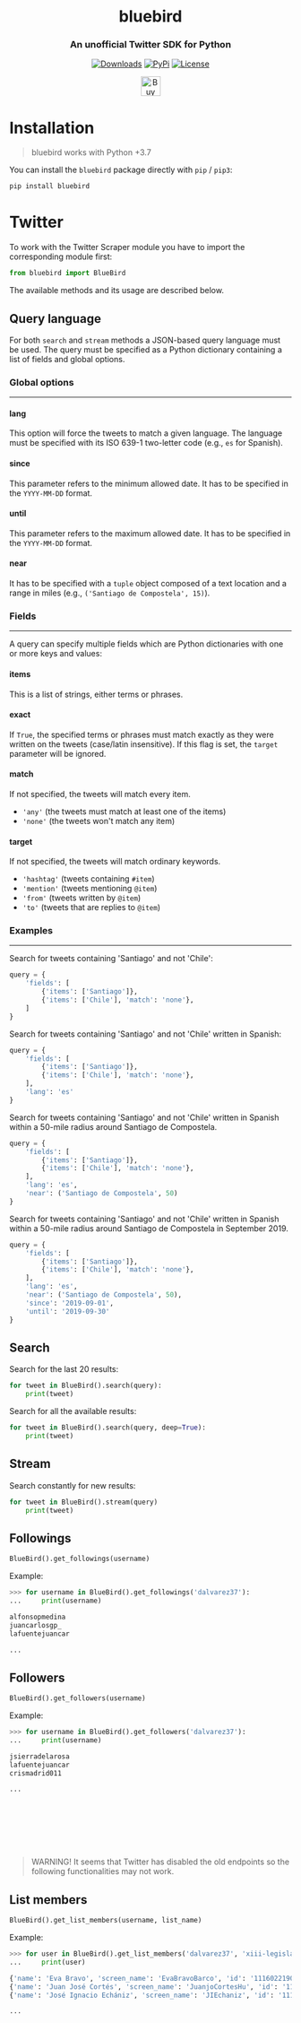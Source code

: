 <h1 align="center">
<b>bluebird</b>
</h1>

<h3 align="center">
<b>An unofficial Twitter SDK for Python</b>
</h3>

<p align="center">
    <a href="https://pepy.tech/project/bluebird/"><img alt="Downloads" src="https://img.shields.io/badge/dynamic/json?style=flat-square&maxAge=3600&label=downloads&query=$.total_downloads&url=https://api.pepy.tech/api/projects/bluebird"></a>
    <a href="https://pypi.python.org/pypi/bluebird/"><img alt="PyPi" src="https://img.shields.io/pypi/v/bluebird.svg?style=flat-square"></a>
    <!--<a href="https://github.com/brunneis/pygram/releases"><img alt="GitHub releases" src="https://img.shields.io/github/release/brunneis/bluebird.svg?style=flat-square"></a>-->
    <a href="https://github.com/brunneis/bluebird/blob/master/LICENSE"><img alt="License" src="https://img.shields.io/github/license/brunneis/bluebird.svg?style=flat-square&color=green"></a>
</p>

<p align="center">
    <a href="https://www.buymeacoffee.com/brunneis" target="_blank"><img src="https://cdn.buymeacoffee.com/buttons/default-orange.png" alt="Buy Me A Coffee" height="35px"></a>
</p>

# Installation

> bluebird works with Python +3.7

You can install the `bluebird` package directly with `pip` / `pip3`:

```bash
pip install bluebird
```

# Twitter

To work with the Twitter Scraper module you have to import the corresponding module first:

```python
from bluebird import BlueBird
```

The available methods and its usage are described below.

## Query language

For both `search` and `stream` methods a JSON-based query language must be used.
The query must be specified as a Python dictionary containing a list of fields and global options.

### Global options

---

#### lang

This option will force the tweets to match a given language. The language must be specified with its ISO 639-1 two-letter code (e.g., `es` for Spanish).

#### since

This parameter refers to the minimum allowed date. It has to be specified in the `YYYY-MM-DD` format.

#### until

This parameter refers to the maximum allowed date. It has to be specified in the `YYYY-MM-DD` format.

#### near

It has to be specified with a `tuple` object composed of a text location and a range in miles (e.g., `('Santiago de Compostela', 15)`).

### Fields

---

A query can specify multiple fields which are Python dictionaries with one or more keys and values:

#### items

This is a list of strings, either terms or phrases.

#### exact

If `True`, the specified terms or phrases must match exactly as they were written on the tweets (case/latin insensitive). If this flag is set, the `target` parameter will be ignored.

#### match

If not specified, the tweets will match every item.

- `'any'` (the tweets must match at least one of the items)
- `'none'` (the tweets won't match any item)

#### target

If not specified, the tweets will match ordinary keywords.

- `'hashtag'` (tweets containing `#item`)
- `'mention'` (tweets mentioning `@item`)
- `'from'` (tweets written by `@item`)
- `'to'` (tweets that are replies to `@item`)

### Examples

---

Search for tweets containing 'Santiago' and not 'Chile':

```python
query = {
    'fields': [
        {'items': ['Santiago']},
        {'items': ['Chile'], 'match': 'none'},
    ]
}
```

Search for tweets containing 'Santiago' and not 'Chile' written in Spanish:

```python
query = {
    'fields': [
        {'items': ['Santiago']},
        {'items': ['Chile'], 'match': 'none'},
    ],
    'lang': 'es'
}
```

Search for tweets containing 'Santiago' and not 'Chile' written in Spanish within a 50-mile radius around Santiago de Compostela.

```python
query = {
    'fields': [
        {'items': ['Santiago']},
        {'items': ['Chile'], 'match': 'none'},
    ],
    'lang': 'es',
    'near': ('Santiago de Compostela', 50)
}
```

Search for tweets containing 'Santiago' and not 'Chile' written in Spanish within a 50-mile radius around Santiago de Compostela in September 2019.

```python
query = {
    'fields': [
        {'items': ['Santiago']},
        {'items': ['Chile'], 'match': 'none'},
    ],
    'lang': 'es',
    'near': ('Santiago de Compostela', 50),
    'since': '2019-09-01',
    'until': '2019-09-30'
}
```

## Search

Search for the last 20 results:

```python
for tweet in BlueBird().search(query):
    print(tweet)
```

Search for all the available results:

```python
for tweet in BlueBird().search(query, deep=True):
    print(tweet)
```

## Stream

Search constantly for new results:

```python
for tweet in BlueBird().stream(query)
    print(tweet)
```

## Followings

```python
BlueBird().get_followings(username)
```

Example:

```python
>>> for username in BlueBird().get_followings('dalvarez37'):
...     print(username)

alfonsopmedina
juancarlosgp_
lafuentejuancar

...
```

## Followers

```python
BlueBird().get_followers(username)
```

Example:

```python
>>> for username in BlueBird().get_followers('dalvarez37'):
...     print(username)

jsierradelarosa
lafuentejuancar
crismadrid011

...
```

<br><br><br><br><br>

> WARNING! It seems that Twitter has disabled the old endpoints so the following functionalities may not work.


## List members

```python
BlueBird().get_list_members(username, list_name)
```

Example:

```python
>>> for user in BlueBird().get_list_members('dalvarez37', 'xiii-legislatura-congreso'):
...     print(user)

{'name': 'Eva Bravo', 'screen_name': 'EvaBravoBarco', 'id': '1116022190154113030'}
{'name': 'Juan José Cortés', 'screen_name': 'JuanjoCortesHu', 'id': '1110994911741050888'}
{'name': 'José Ignacio Echániz', 'screen_name': 'JIEchaniz', 'id': '1110628846242594820'}

...
```